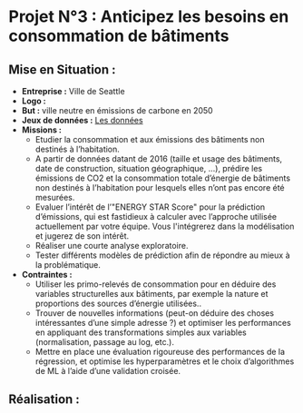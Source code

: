 # Projet N°3 : Anticipez les besoins en consommation de bâtiments

## Mise en Situation :
- **Entreprise :** Ville de Seattle
- **Logo :**
- **But :** ville neutre en émissions de carbone en 2050
- **Jeux de données :** [Les données](https://s3.eu-west-1.amazonaws.com/course.oc-static.com/projects/Data_Scientist_P4/2016_Building_Energy_Benchmarking.csv)
- **Missions :**
    - Etudier la consommation et aux émissions des bâtiments non destinés à l’habitation.
    - A partir de données datant de 2016 (taille et usage des bâtiments, date de construction, situation géographique, ...), prédire les émissions de CO2 et la consommation totale d’énergie de bâtiments non destinés à l’habitation pour lesquels elles n’ont pas encore été mesurées.
    - Evaluer l’intérêt de l’"ENERGY STAR Score" pour la prédiction d’émissions, qui est fastidieux à calculer avec l’approche utilisée actuellement par votre équipe. Vous l'intégrerez dans la modélisation et jugerez de son intérêt.
    - Réaliser une courte analyse exploratoire.
    - Tester différents modèles de prédiction afin de répondre au mieux à la problématique.
- **Contraintes :**
    - Utiliser les primo-relevés de consommation pour en déduire des variables structurelles aux bâtiments, par exemple la nature et proportions des sources d’énergie utilisées.. 
    - Trouver de nouvelles informations (peut-on déduire des choses intéressantes d’une simple adresse ?) et optimiser les performances en appliquant des transformations simples aux variables (normalisation, passage au log, etc.).
    - Mettre en place une évaluation rigoureuse des performances de la régression, et optimise les hyperparamètres et le choix d’algorithmes de ML à l’aide d’une validation croisée.
 
## Réalisation :
